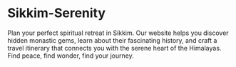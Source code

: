 # Sikkim-Serenity
Plan your perfect spiritual retreat in Sikkim. Our website helps you discover hidden monastic gems, learn about their fascinating history, and craft a travel itinerary that connects you with the serene heart of the Himalayas. Find peace, find wonder, find your journey.
